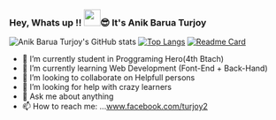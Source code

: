 ### Hey, Whats up !! <img src="https://raw.githubusercontent.com/MartinHeinz/MartinHeinz/master/wave.gif" width="30px">:sunglasses: It's Anik Barua Turjoy

![Anik Barua Turjoy's GitHub stats](https://github-readme-stats.vercel.app/api?username=AnikBarua34&show_icons=true&theme=cobalt) [![Top Langs](https://github-readme-stats.vercel.app/api/top-langs/?username=AnikBarua34&langs_count=8)](https://github.com/AnikBarua34/github-readme-stats)
[![Readme Card](https://github-readme-stats.vercel.app/api/pin/?username=AnikBarua34&repo=Niche-Website-Ass-12)](https://github.com/AnikBarua34/Niche-Website-Ass-12)






- 🔭 I’m currently student in Proggraming Hero(4th Btach) 
- 🌱 I’m currently learning Web Development (Font-End + Back-Hand)
- 👯 I’m looking to collaborate on Helpfull persons
- 🤔 I’m looking for help with crazy learners
- 💬 Ask me about anything
- 📫 How to reach me: ...www.facebook.com/turjoy2



<!--
**AnikBarua34/AnikBarua34** is a ✨ _special_ ✨ repository because its `README.md` (this file) appears on your GitHub profile.

Here are some ideas to get you started:

- 🔭 I’m currently working on ...
- 🌱 I’m currently learning ...
- 👯 I’m looking to collaborate on ...
- 🤔 I’m looking for help with ...
- 💬 Ask me about ...
- 📫 How to reach me: ...
- 😄 Pronouns: ...
- ⚡ Fun fact: ...
-->

